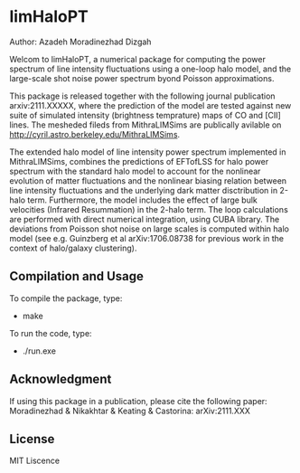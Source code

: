 # limHaloPT

Author: Azadeh Moradinezhad Dizgah


Welcom to limHaloPT, a numerical package for computing the power spectrum of line intensity fluctuations using a one-loop halo model, and the large-scale shot noise power spectrum byond Poisson approximations. 

This package is released together with the following journal publication arxiv:2111.XXXXX, where the prediction of the model are tested against new suite of simulated intensity (brightness temprature) maps of CO and [CII] lines. The mesheded fileds from MithraLIMSims are publically avilable on http://cyril.astro.berkeley.edu/MithraLIMSims. 

The extended halo model of line intensity power spectrum implemented in MithraLIMSims, combines the predictions of EFTofLSS for halo power spectrum with the standard halo model to account for the nonlinear evolution of matter fluctuations and the nonlinear biasing relation between line intensity fluctuations and the underlying dark matter disctribution in 2-halo term. Furthermore, the model includes the effect of large bulk velocities (Infrared Resummation) in the 2-halo term.
The loop calculations are performed with direct numerical integration, using CUBA library. The deviations from Poisson shot noise on large scales is computed within halo model (see e.g. Guinzberg et al arXiv:1706.08738 for previous work in the context of halo/galaxy clustering).



## Compilation and Usage

To compile the package, type:
- make

To run the code, type:
- ./run.exe  



## Acknowledgment

If using this package in a publication, please cite the following paper: 
Moradinezhad & Nikakhtar & Keating & Castorina: arXiv:2111.XXX


## License

MIT Liscence

